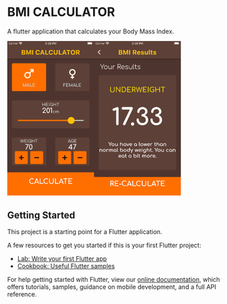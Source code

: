 # BMI CALCULATOR

A flutter application that calculates your Body Mass Index.

<img src="images/screen1.png" width="200"><img src="images/screen2.png" width="200">

<!-- ![](images/screen1.png)![](images/screen2.png) -->

## Getting Started

This project is a starting point for a Flutter application.

A few resources to get you started if this is your first Flutter project:

- [Lab: Write your first Flutter app](https://flutter.dev/docs/get-started/codelab)
- [Cookbook: Useful Flutter samples](https://flutter.dev/docs/cookbook)

For help getting started with Flutter, view our
[online documentation](https://flutter.dev/docs), which offers tutorials,
samples, guidance on mobile development, and a full API reference.
